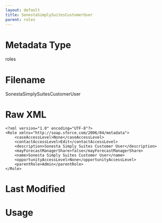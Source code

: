 ```yaml
---
layout: default
title: SonestaSimplySuitesCustomerUser
parent: roles
---
```

# Metadata Type
roles


# Filename 
SonestaSimplySuitesCustomerUser


# Raw XML
```
<?xml version="1.0" encoding="UTF-8"?>
<Role xmlns="http://soap.sforce.com/2006/04/metadata">
    <caseAccessLevel>None</caseAccessLevel>
    <contactAccessLevel>Edit</contactAccessLevel>
    <description>Sonesta Simply Suites Customer User</description>
    <mayForecastManagerShare>false</mayForecastManagerShare>
    <name>Sonesta Simply Suites Customer User</name>
    <opportunityAccessLevel>None</opportunityAccessLevel>
    <parentRole>Admin</parentRole>
</Role>
```


# Last Modified


# Usage
